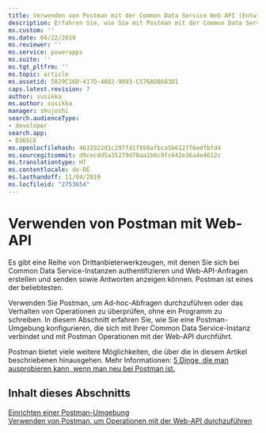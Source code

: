 ```yaml
---
title: Verwenden von Postman mit der Common Data Service Web API (Entwicklerhandbuch für Common Data Service) | MicrosoftDocs
description: Erfahren Sie, wie Sie mit Postman mit der Common Data Service Web API arbeiten können.
ms.custom: ''
ms.date: 04/22/2019
ms.reviewer: ''
ms.service: powerapps
ms.suite: ''
ms.tgt_pltfrm: ''
ms.topic: article
ms.assetid: 5829C16D-417D-4A82-9093-C576ADB683D1
caps.latest.revision: 7
author: susikka
ms.author: susikka
manager: shujoshi
search.audienceType:
- developer
search.app:
- D365CE
ms.openlocfilehash: 4632922d1c297fd1f856afbca5b6127f6edfbfd4
ms.sourcegitcommit: d9cecdd5a35279d78aa1b6c9fc642e36a4e4612c
ms.translationtype: HT
ms.contentlocale: de-DE
ms.lasthandoff: 11/04/2019
ms.locfileid: "2753654"
---
```

# <a name="use-postman-with-the-web-api"></a>Verwenden von Postman mit Web-API

Es gibt eine Reihe von Drittanbieterwerkzeugen, mit denen Sie sich bei Common Data Service-Instanzen authentifizieren und Web-API-Anfragen erstellen und senden sowie Antworten anzeigen können. Postman ist eines der beliebtesten.

Verwenden Sie Postman, um Ad-hoc-Abfragen durchzuführen oder das Verhalten von Operationen zu überprüfen, ohne ein Programm zu schreiben. In diesem Abschnitt erfahren Sie, wie Sie eine Postman-Umgebung konfigurieren, die sich mit Ihrer Common Data Service-Instanz verbindet und mit Postman Operationen mit der Web-API durchführt.

Postman bietet viele weitere Möglichkeiten, die über die in diesem Artikel beschriebenen hinausgehen. Mehr Informationen: [5 Dinge, die man ausprobieren kann, wenn man neu bei Postman ist.](https://blog.getpostman.com/2018/04/11/first-5-things-to-try-if-youre-new-to-postman/)

## <a name="in-this-section"></a>Inhalt dieses Abschnitts

[Einrichten einer Postman-Umgebung](setup-postman-environment.md)<br>
[Verwenden von Postman, um Operationen mit der Web-API durchzuführen](use-postman-perform-operations.md)<br>

